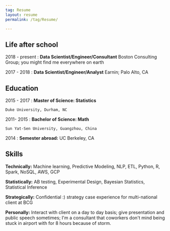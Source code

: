 ```yaml
---
tag: Resume
layout: resume
permalink: /tag/Resume/

---
```



Life after school
----------
2018 - present
: **Data Scientist/Engineer/Consultant** Boston Consulting Group; you might find me everywhere on earth

2017 - 2018
: **Data Scientist/Engineer/Analyst** Earnin; Palo Alto, CA


Education
---------
2015 - 2017 
:   **Master of Science:  Statistics**

    Duke University, Durham, NC

2011- 2015
:   **Bachelor of Science: Math**

    Sun Yat-Sen University, Guangzhou, China

2014
:    **Semester abroad:** UC Berkeley, CA


Skills  
----------
**Technically:**
Machine learning, Predictive Modeling, NLP, ETL, Python, R, Spark, NoSQL, AWS, GCP 

**Statistically:**
AB testing, Experimental Design, Bayesian Statistics, Statistical Inference

**Strategically:**
Confidential :) strategy case experience for multi-national client at BCG

**Personally:** Interact with client on a day to day basis; give presentation and public speech sometimes; I'm a consultant that coworkers don't mind being stuck in airport with for 8 hours because of storm. 
